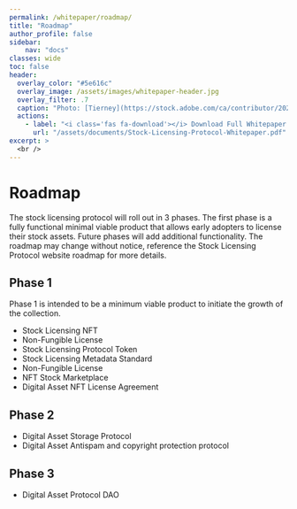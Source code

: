 ```yaml
---
permalink: /whitepaper/roadmap/
title: "Roadmap"
author_profile: false
sidebar:
    nav: "docs"
classes: wide
toc: false
header:
  overlay_color: "#5e616c"
  overlay_image: /assets/images/whitepaper-header.jpg
  overlay_filter: .7
  caption: "Photo: [Tierney](https://stock.adobe.com/ca/contributor/202206661/tierney)"
  actions:
    - label: "<i class='fas fa-download'></i> Download Full Whitepaper PDF"
      url: "/assets/documents/Stock-Licensing-Protocol-Whitepaper.pdf"
excerpt: >
  <br />
---
```


# Roadmap

The stock licensing protocol will roll out in 3 phases. The first phase is a
fully functional minimal viable product that allows early adopters to license
their stock assets. Future phases will add additional functionality. The roadmap
may change without notice, reference the Stock Licensing Protocol website
roadmap for more details.

## Phase 1

Phase 1 is intended to be a minimum viable product to initiate the growth of the
collection.

-   Stock Licensing NFT
-   Non-Fungible License
-   Stock Licensing Protocol Token
-   Stock Licensing Metadata Standard
-   Non-Fungible License
-   NFT Stock Marketplace
-   Digital Asset NFT License Agreement

## Phase 2

-   Digital Asset Storage Protocol
-   Digital Asset Antispam and copyright protection protocol

## Phase 3

-   Digital Asset Protocol DAO

